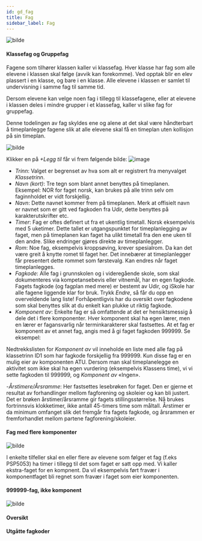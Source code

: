 ```yaml
---
id: gd_fag
title: Fag
sidebar_label: Fag
---
```


![bilde](https://user-images.githubusercontent.com/80097133/147219783-fb892eb7-d594-4093-b139-fa230e0dbed2.png)

#### Klassefag og Gruppefag

Fagene som tilhører klassen kaller vi klassefag. Hver klasse har fag som alle elevene i klassen skal følge (avvik kan forekomme). Ved opptak blir en elev plassert i en klasse, og bare i en klasse. Alle elevene i klassen er samlet til undervisning i samme fag til samme tid. 

Dersom elevene kan velge noen fag i tillegg til klassefagene, eller at elevene i klassen deles i mindre grupper i et klassefag, kaller vi slike fag for gruppefag.

Denne todelingen av fag skyldes ene og alene at det skal være håndterbart å timeplanlegge fagene slik at alle elevene skal få en timeplan uten kollisjon på sin timeplan.

![bilde](https://user-images.githubusercontent.com/80097133/148041004-0e047e22-ac84-4239-b191-955d75c78994.png)

Klikker en på _+Legg til_ får vi frem følgende bilde:
![image](https://user-images.githubusercontent.com/80097133/120769703-abae9180-c51d-11eb-9a22-280ea8791e0a.png)

- _Trinn_: Valget er begrenset av hva som alt er registrert fra menyvalget _Klassetrinn_.
- _Navn (kort)_: Tre tegn som blant annet benyttes på timeplanen. Eksempel: NOR for faget norsk, kan brukes på alle trinn selv om faginnholdet er vidt forskjellig.
- _Navn_: Dette navnet kommer frem på timeplanen. Merk at offisielt navn er navnet som er gitt ved fagkoden fra Udir, dette benyttes på karakterutskrifter etc.
- _Timer_: Fag er oftes definert ut fra et ukentlig timetall. Norsk eksempelvis med 5 uketimer. Dette tallet er utgangspunktet for timeplanlegging av faget, men på timeplanen kan faget ha ulikt timetall fra den ene uken til den andre. Slike endringer gjøres direkte av timeplanlegger.
- _Rom_: Noe fag, eksempelvis kroppsøving, krever spesialrom. Da kan det være greit å knytte romet til faget her. Det innebærer at timeplanlegger får presentert dette rommet som førstevalg. Kan endres når faget timeplanlegges.
- _Fagkode_: Alle fag i grunnskolen og i videregående skole, som skal dokumenteres via kompetansebevis eller vitnemål,  har en egen fagkode. Fagets fagkode (og fagplan med mere) er bestemt av Udir, og iSkole har alle fagene liggende klar for bruk. Trykk _Endre_, så får du opp en overveldende lang liste! Forhåpentligvis har du oversikt over fagkodene som skal benyttes slik at du enkelt kan plukke ut riktig fagkode.
- _Komponent av_: Enkelte fag  er så omfattende at det er hensiktsmessig å dele det i flere komponenter. Hver komponent skal ha egen lærer, men en lærer er fagansvarlig når terminkarakterer skal fastsettes. At et fag er komponent av et annet fag, angis med å gi faget fagkoden 999999. Se eksempel:


Nedtrekkslisten for _Komponent av_ vil inneholde en liste med alle fag på klassetrinn ID1 som har fagkode forskjellig fra 999999. Kun disse fag er en mulig eier av komponenten ATU. Dersom man skal timeplanelegge en aktivitet som ikke skal ha egen vurdering (eksempelvis Klassens time), vi vi sette fagkoden til 999999, og _Komponent av_ «Ingen». 

  -_Årstimere/Årsramme_: Her fastsettes lesebrøken for faget. Den er gjerne et resultat av forhandlinger mellom fagforening og skoleier og kan bli justert. Det er brøken årstimer/årsramme gir fagets stillingsstørrelse. Nå brukes fortrinnsvis klokketimer, ikke antall 45-timers time som måltall. Årstimer er da minimum omfanget slik det fremgår fra fagets fagkode, og årsrammen er fremforhandlet mellom partene fagforening/skoleier.


#### Fag med flere komponenter

![bilde](https://user-images.githubusercontent.com/80097133/148037649-05605fdd-6d6f-4fd0-9c82-05146c6f4296.png)

I enkelte tilfeller skal en eller flere av elevene som følger et fag (f.eks PSP5053) ha timer i tillegg til det som faget er satt opp med. Vi kaller ekstra-faget for en kompnent. Da vil eksempelvis ført fravær i komponentfaget bli regnet som fravær i faget som eier komponenten.


#### 999999-fag, ikke komponent
![bilde](https://user-images.githubusercontent.com/80097133/148039601-e0a285a0-3e6a-4384-9363-3c0f3c2e9cd7.png)


#### Oversikt

#### Utgåtte fagkoder
##

